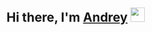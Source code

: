 <h1 align="center">Hi there, I'm <a href="https://vk.com/zarter_dud" target="_blank">Andrey</a>
<img src="https://github.com/blackcater/blackcater/raw/main/images/Hi.gif" height="32"/></h1>
